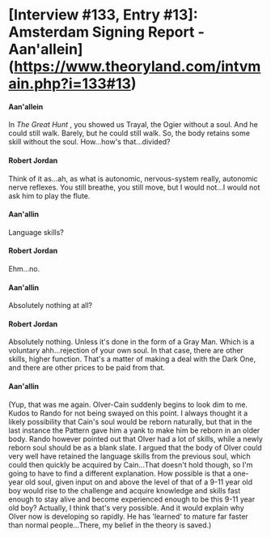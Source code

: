 # [Interview #133, Entry #13]: Amsterdam Signing Report - Aan'allein](https://www.theoryland.com/intvmain.php?i=133#13)

#### Aan'allein

In
*The Great Hunt*
, you showed us Trayal, the Ogier without a soul. And he could still walk. Barely, but he could still walk. So, the body retains some skill without the soul. How...how's that...divided?

#### Robert Jordan

Think of it as...ah, as what is autonomic, nervous-system really, autonomic nerve reflexes. You still breathe, you still move, but I would not...I would not ask him to play the flute.

#### Aan'allin

Language skills?

#### Robert Jordan

Ehm...no.

#### Aan'allin

Absolutely nothing at all?

#### Robert Jordan

Absolutely nothing. Unless it's done in the form of a Gray Man. Which is a voluntary ahh...rejection of your own soul. In that case, there are other skills, higher function. That's a matter of making a deal with the Dark One, and there are other prices to be paid from that.

#### Aan'allin

(Yup, that was me again. Olver-Cain suddenly begins to look dim to me. Kudos to Rando for not being swayed on this point. I always thought it a likely possibility that Cain's soul would be reborn naturally, but that in the last instance the Pattern gave him a yank to make him be reborn in an older body. Rando however pointed out that Olver had a lot of skills, while a newly reborn soul should be as a blank slate. I argued that the body of Olver could very well have retained the language skills from the previous soul, which could then quickly be acquired by Cain...That doesn't hold though, so I'm going to have to find a different explanation. How possible is that a one-year old soul, given input on and above the level of that of a 9-11 year old boy would rise to the challenge and acquire knowledge and skills fast enough to stay alive and become experienced enough to be this 9-11 year old boy? Actually, I think that's very possible. And it would explain why Olver now is developing so rapidly. He has 'learned' to mature far faster than normal people...There, my belief in the theory is saved.)


